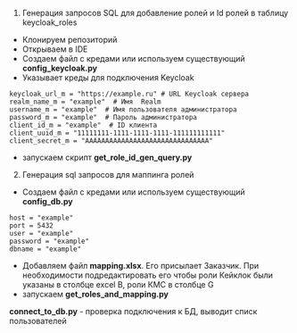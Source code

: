 1. Генерация запросов SQL для добавление ролей и Id ролей в таблицу keycloak_roles
- Клонируем репозиторий
- Открываем в IDE
- Создаем файл с кредами или используем существующий **config_keycloak.py**
- Указывает креды для подключения Keycloak

```
keycloak_url_m = "https://example.ru" # URL Keycloak сервера
realm_name_m = "example"  # Имя  Realm
username_m = "example"  # Имя пользователя администратора
password_m = "example"  # Пароль администратора
client_id_m = "example"  # ID клиента 
client_uuid_m = "11111111-1111-1111-1111-111111111111"
client_secret_m = "AAAAAAAAAAAAAAAAAAAAAAAAAAAAAAA"
```
- запускаем скрипт **get_role_id_gen_query.py**

2. Генерация sql запросов для маппинга ролей
- Создаем файл с кредами или используем существующий **config_db.py**
```
host = "example"
port = 5432
user = "example"
password = "example"
dbname = "example"
```
- Добавляем файл **mapping.xlsx**. Его присылает Заказчик.
При необходимости подредактировать его чтобы роли Кейклок 
были указаны в столбце excel B, роли КМС в столбце G
- запускаем **get_roles_and_mapping.py**

**connect_to_db.py** - проверка подключения к БД, выводит списк пользователей
